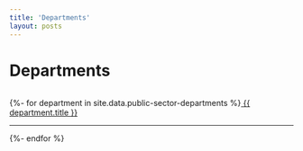 ```yaml
---
title: 'Departments'
layout: posts
---
```


# Departments

![]()

{%- for department in site.data.public-sector-departments %}<a href="/sectors/public-sector/{{ department.department }}">
{{ department.title }}</a>
<hr />
{%- endfor %}